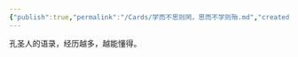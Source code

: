 ```yaml
---
{"publish":true,"permalink":"/Cards/学而不思则罔，思而不学则殆.md","created":"2025-07-09T18:48:25.729+08:00","modified":"2025-07-10T00:17:07.305+08:00","cssclasses":""}
---
```



孔圣人的语录，经历越多，越能懂得。
